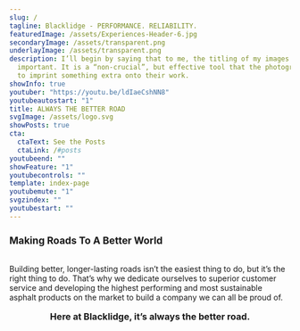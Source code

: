 ```yaml
---
slug: /
tagline: Blacklidge - PERFORMANCE. RELIABILITY.
featuredImage: /assets/Experiences-Header-6.jpg
secondaryImage: /assets/transparent.png
underlayImage: /assets/transparent.png
description: I’ll begin by saying that to me, the titling of my images is very
  important. It is a “non-crucial”, but effective tool that the photographer has
  to imprint something extra onto their work.
showInfo: true
youtuber: "https://youtu.be/ldIaeCshNN8"
youtubeautostart: "1"
title: ALWAYS THE BETTER ROAD
svgImage: /assets/logo.svg
showPosts: true
cta:
  ctaText: See the Posts
  ctaLink: /#posts
youtubeend: ""
showFeature: "1"
youtubecontrols: ""
template: index-page
youtubemute: "1"
svgzindex: ""
youtubestart: ""
---
```

<h2 style="font-weight:bold; font-size:125%;">Making Roads To A Better World</h2>
<br />
Building better, longer-lasting roads isn’t the easiest thing to do, but it’s the right thing to do. That’s why we dedicate ourselves to superior customer service and developing the highest performing and most sustainable asphalt products on the market to build a company we can all be proud of. 
<br />

<h3 style="font-weight:bold; font-size:115%; margin:1rem 0; text-align:center"><strong>Here at Blacklidge, it’s always the better road.</strong></h3>

 <!-- Have a <strong>BIG</strong> presence on the web. VidSocks are designed to give every advantage in <em>maximize your artwork, reduce load times and increase SEO results</em>. <br />

 <div style="text-align:center; text-decoration:underline"><a href="/about/">Check out the full list of VidSocks features</a></div>
 <br /> -->



